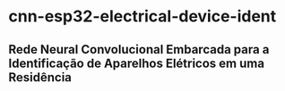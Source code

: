 #  cnn-esp32-electrical-device-ident

## Rede Neural Convolucional Embarcada para a Identificação de Aparelhos Elétricos em uma Residência

